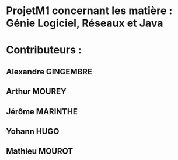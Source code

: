# ProjetM1 concernant les matière : Génie Logiciel, Réseaux et Java
# Contributeurs :
## Alexandre GINGEMBRE
## Arthur MOUREY
## Jérôme MARINTHE
## Yohann HUGO
## Mathieu MOUROT

